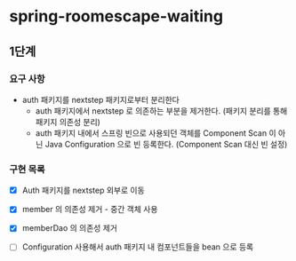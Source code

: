# spring-roomescape-waiting

## 1단계

### 요구 사항
- auth 패키지를 nextstep 패키지로부터 분리한다 
  - auth 패키지에서 nextstep 로 의존하는 부분을 제거한다. (패키지 분리를 통해 패키지 의존성 분리) 
  - auth 패키지 내에서 스프링 빈으로 사용되던 객체를 Component Scan 이 아닌 Java Configuration 으로 빈 등록한다. (Component Scan 대신 빈 설정)

### 구현 목록
- [x] Auth 패키지를 nextstep 외부로 이동
- [x] member 의 의존성 제거 - 중간 객체 사용
- [x] memberDao 의 의존성 제거
- [ ] Configuration 사용해서 auth 패키지 내 컴포넌트들을 bean 으로 등록

